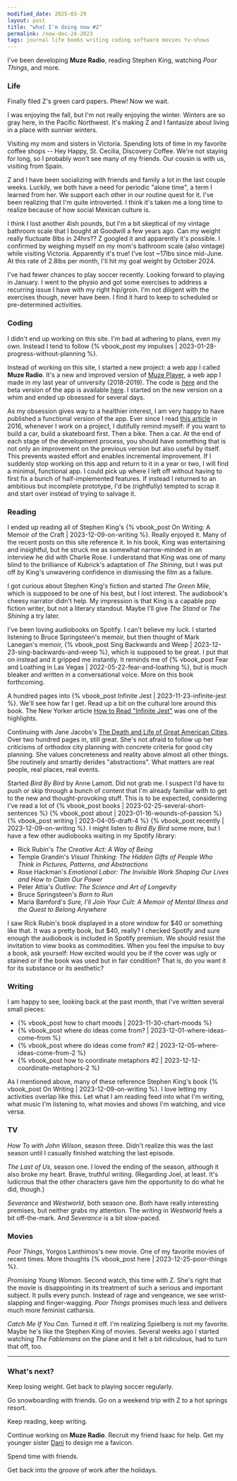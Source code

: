 ```yaml
---
modified_date: 2025-03-29
layout: post
title: "what I'm doing now #2"
permalink: /now-dec-24-2023
tags: journal life books writing coding software movies tv-shows
---
```


I've been developing **Muze Radio**, reading Stephen King, watching _Poor Things_, and more.

<!--more-->

### Life

Finally filed Z's green card papers.
Phew!
Now we wait.

I was enjoying the fall, but I'm not really enjoying the winter.
Winters are so gray here, in the Pacific Northwest.
It's making Z and I fantasize about living in a place with sunnier winters.

Visiting my mom and sisters in Victoria.
Spending lots of time in my favorite coffee shops -- Hey Happy, St. Cecilia, Discovery Coffee.
We're not staying for long, so I probably won't see many of my friends.
Our cousin is with us, visiting from Spain.

Z and I have been socializing with friends and family a lot in the last couple weeks.
Luckily, we both have a need for periodic "alone time", a term I learned from her.
We support each other in our routine quest for it.
I've been realizing that I'm quite introverted.
I think it's taken me a long time to realize because of how social Mexican culture is.

I think I lost another 4ish pounds, but I'm a bit skeptical of my vintage bathroom scale that I bought at Goodwill a few years ago.
Can my weight really fluctuate 8lbs in 24hrs??
Z googled it and apparently it's possible.
I confirmed by weighing myself on my mom's bathroom scale (also vintage) while visiting Victoria.
Apparently it's true!
I've lost ~17lbs since mid-June.
At this rate of 2.8lbs per month, I'll hit my goal weight by October 2024.

I've had fewer chances to play soccer recently.
Looking forward to playing in January.
I went to the physio and got some exercises to address a recurring issue I have with my right hip/groin.
I'm not diligent with the exercises though, never have been.
I find it hard to keep to scheduled or pre-determined activities.

### Coding

I didn't end up working on this site.
I'm bad at adhering to plans, even my own.
Instead I tend to follow {% vbook_post my impulses | 2023-01-28-progress-without-planning %}.

Instead of working on this site, I started a new project: a web app I called **Muze Radio**.
It's a new and improved version of [Muze Player](https://github.com/okjuan/muze), a web app I made in my last year of university (2018-2019).
The code is [here](https://github.com/okjuan/muze-radio) and the beta version of the app is available [here](https://okjuan.me/muze-radio).
I started on the new version on a whim and ended up obsessed for several days.

As my obsession gives way to a healthier interest, I am very happy to have published a functional version of the app.
Ever since I read [this article](https://awilkinson.medium.com/skateboard-bike-car-6bec841ed96e) in 2016, whenever I work on a project, I dutifully remind myself: if you want to build a car, build a skateboard first.
Then a bike.
Then a car.
At the end of each stage of the development process, you should have something that is not only an improvement on the previous version but also useful by itself.
This prevents wasted effort and enables incremental improvement.
If I suddenly stop working on this app and return to it in a year or two, I will find a minimal, functional app.
I could pick up where I left off without having to first fix a bunch of half-implemented features.
If instead I returned to an ambitious but incomplete prototype, I'd be (rightfully) tempted to scrap it and start over instead of trying to salvage it.

### Reading

I ended up reading all of Stephen King's {% vbook_post On Writing: A Memoir of the Craft | 2023-12-09-on-writing %}.
Really enjoyed it.
Many of the recent posts on this site reference it.
In his book, King was entertaining and insightful, but he struck me as somewhat narrow-minded in an interview he did with Charlie Rose.
I understand that King was one of many blind to the brilliance of Kubrick's adaptation of _The Shining_, but I was put off by King's unwavering confidence in dismissing the film as a failure.

I got curious about Stephen King's fiction and started _The Green Mile_, which is supposed to be one of his best, but I lost interest.
The audiobook's cheesy narrator didn't help.
My impression is that King is a capable pop fiction writer, but not a literary standout.
Maybe I'll give _The Stand_ or _The Shining_ a try later.

I've been loving audiobooks on Spotify.
I can't believe my luck.
I started listening to Bruce Springsteen's memoir, but then thought of Mark Lanegan's memoir, {% vbook_post Sing Backwards and Weep | 2023-12-23-sing-backwards-and-weep %}, which is supposed to be great.
I put that on instead and it gripped me instantly.
It reminds me of {% vbook_post Fear and Loathing in Las Vegas | 2022-05-22-fear-and-loathing %}, but is much bleaker and written in a conversational voice.
More on this book forthcoming.

A hundred pages into {% vbook_post Infinite Jest | 2023-11-23-infinite-jest %}.
We'll see how far I get.
Read up a bit on the cultural lore around this book.
The New Yorker article [How to Read "Infinite Jest"](https://www.newyorker.com/magazine/2018/11/05/how-to-read-infinite-jest) was one of the highlights.

Continuing with Jane Jacobs's [The Death and Life of Great American Cities](https://www.goodreads.com/book/show/30833.The_Death_and_Life_of_Great_American_Cities).
Over two hundred pages in, still great.
She's not afraid to follow up her criticisms of orthodox city planning with concrete criteria for good city planning.
She values concreteness and reality above almost all other things.
She routinely and smartly derides "abstractions".
What matters are real people, real places, real events.

Started _Bird By Bird_ by Anne Lamott.
Did not grab me.
I suspect I'd have to push or skip through a bunch of content that I'm already familiar with to get to the new and thought-provoking stuff.
This is to be expected, considering I've read a lot of {% vbook_post books | 2023-02-25-several-short-sentences %} {% vbook_post about | 2023-01-16-wounds-of-passion %} {% vbook_post writing | 2023-04-05-draft-4 %} {% vbook_post recently | 2023-12-09-on-writing %}.
I might listen to _Bird By Bird_ some more, but I have a few other audiobooks waiting in my Spotify library:
- Rick Rubin's _The Creative Act: A Way of Being_
- Temple Grandin's _Visual Thinking: The Hidden Gifts of People Who Think in Pictures, Patterns, and Abstractions_
- Rose Hackman's _Emotional Labor: The Invisible Work Shaping Our Lives and How to Claim Our Power_
- Peter Attia's _Outlive: The Science and Art of Longevity_
- Bruce Springsteen's _Born to Run_
- Maria Bamford's _Sure, I'll Join Your Cult: A Memoir of Mental Illness and the Quest to Belong Anywhere_

I saw Rick Rubin's book displayed in a store window for $40 or something like that.
It was a pretty book, but $40, really?
I checked Spotify and sure enough the audiobook is included in Spotify premium.
We should resist the invitation to view books as commodities.
When you feel the impulse to buy a book, ask yourself:
How excited would you be if the cover was ugly or stained or if the book was used but in fair condition?
That is, do you want it for its substance or its aesthetic?

### Writing

I am happy to see, looking back at the past month, that I've written several small pieces:

- {% vbook_post how to chart moods | 2023-11-30-chart-moods %}
- {% vbook_post where do ideas come from? | 2023-12-01-where-ideas-come-from %}
- {% vbook_post where do ideas come from? #2 | 2023-12-05-where-ideas-come-from-2 %}
- {% vbook_post how to coordinate metaphors #2 | 2023-12-12-coordinate-metaphors-2 %}

As I mentioned above, many of these reference Stephen King's book {% vbook_post On Writing | 2023-12-09-on-writing %}.
I love letting my activities overlap like this.
Let what I am reading feed into what I'm writing, what music I'm listening to, what movies and shows I'm watching, and vice versa.

### TV

_How To with John Wilson_, season three.
Didn't realize this was the last season until I casually finished watching the last episode.

_The Last of Us_, season one.
I loved the ending of the season, although it also broke my heart.
Brave, truthful writing.
(Regarding Joel, at least.
It's ludicrous that the other characters gave him the opportunity to do what he did, though.)

_Severance_ and _Westworld_, both season one.
Both have really interesting premises, but neither grabs my attention.
The writing in _Westworld_ feels a bit off-the-mark.
And _Severance_ is a bit slow-paced.

### Movies

_Poor Things_, Yorgos Lanthimos's new movie.
One of my favorite movies of recent times.
More thoughts {% vbook_post here | 2023-12-25-poor-things %}.

_Promising Young Woman_.
Second watch, this time with Z.
She's right that the movie is disappointing in its treatment of such a serious and important subject.
It pulls every punch.
Instead of rage and vengeance, we see wrist-slapping and finger-wagging.
_Poor Things_ promises much less and delivers much more feminist catharsis.

_Catch Me If You Can_.
Turned it off.
I'm realizing Spielberg is not my favorite.
Maybe he's like the Stephen King of movies.
Several weeks ago I started watching _The Fablemans_ on the plane and it felt a bit ridiculous, had to turn that off, too.

---

### What's next?

Keep losing weight.
Get back to playing soccer regularly.

Go snowboarding with friends.
Go on a weekend trip with Z to a hot springs resort.

Keep reading, keep writing.

Continue working on **Muze Radio**.
Recruit my friend Isaac for help.
Get my younger sister [Dani](https://danigallegdup.github.io/) to design me a favicon.

Spend time with friends.

Get back into the groove of work after the holidays.
